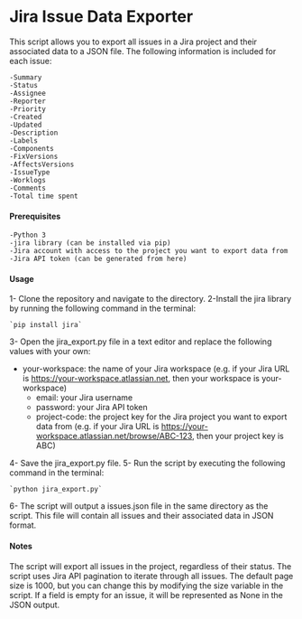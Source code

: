 # Jira Issue Data Exporter

This script allows you to export all issues in a Jira project and their associated data to a JSON file. The following information is included for each issue:

    -Summary
    -Status
    -Assignee
    -Reporter
    -Priority
    -Created
    -Updated
    -Description
    -Labels
    -Components
    -FixVersions
    -AffectsVersions
    -IssueType
    -Worklogs
    -Comments
    -Total time spent

#### Prerequisites

    -Python 3
    -jira library (can be installed via pip)
    -Jira account with access to the project you want to export data from
    -Jira API token (can be generated from here)

#### Usage

1- Clone the repository and navigate to the directory.
2-Install the jira library by running the following command in the terminal:

    `pip install jira`
3- Open the jira_export.py file in a text editor and replace the following values with your own:
- your-workspace: the name of your Jira workspace (e.g. if your Jira URL is <https://your-workspace.atlassian.net>, then your workspace is your-workspace)
    - email: your Jira username
    - password: your Jira API token
    - project-code: the project key for the Jira project you want to export data from (e.g. if your Jira URL is <https://your-workspace.atlassian.net/browse/ABC-123>, then your project key is ABC)
  
4- Save the jira_export.py file.
5- Run the script by executing the following command in the terminal:

    `python jira_export.py`
6- The script will output a issues.json file in the same directory as the script. This file will contain all issues and their associated data in JSON format.

#### Notes

The script will export all issues in the project, regardless of their status.
The script uses Jira API pagination to iterate through all issues. The default page size is 1000, but you can change this by modifying the size variable in the script.
If a field is empty for an issue, it will be represented as None in the JSON output.
